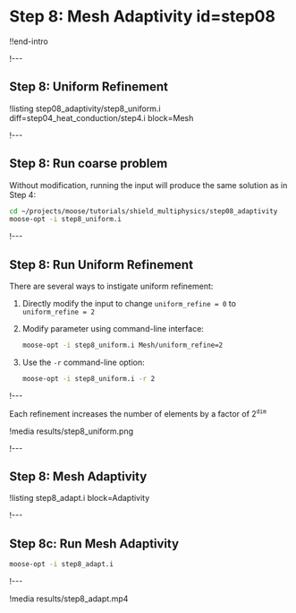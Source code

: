 # Step 8: Mesh Adaptivity id=step08

!!end-intro

!---

## Step 8: Uniform Refinement

!listing step08_adaptivity/step8_uniform.i diff=step04_heat_conduction/step4.i block=Mesh

!---

## Step 8: Run coarse problem

Without modification, running the input will produce the same solution as in Step 4:

```bash
cd ~/projects/moose/tutorials/shield_multiphysics/step08_adaptivity
moose-opt -i step8_uniform.i
```

!---

## Step 8: Run Uniform Refinement

There are several ways to instigate uniform refinement:

1. Directly modify the input to change `uniform_refine = 0` to `uniform_refine = 2`

2. Modify parameter using command-line interface:

   ```bash
   moose-opt -i step8_uniform.i Mesh/uniform_refine=2
   ```

3. Use the `-r` command-line option:

   ```bash
   moose-opt -i step8_uniform.i -r 2
   ```

!---

Each refinement increases the number of elements by a factor of $2^{\texttt{dim}}$

!media results/step8_uniform.png

!---

## Step 8: Mesh Adaptivity

!listing step8_adapt.i block=Adaptivity

!---

## Step 8c: Run Mesh Adaptivity

```bash
moose-opt -i step8_adapt.i
```

!---

!media results/step8_adapt.mp4
